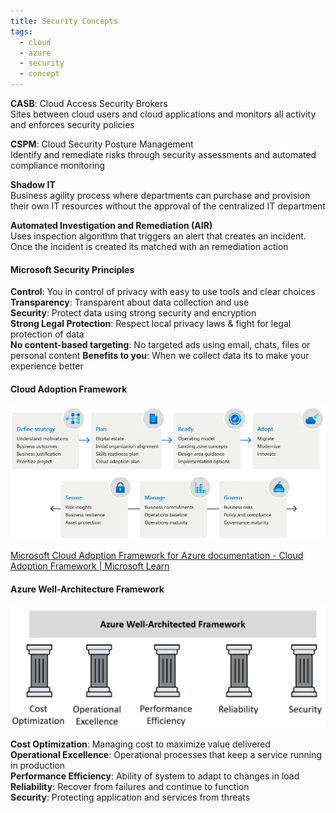 ```yaml
---
title: Security Concepts
tags:
  - cloud
  - azure
  - security
  - concept
---
```


**CASB**: Cloud Access Security Brokers  
Sites between cloud users and cloud applications and monitors all activity and enforces security policies

**CSPM**: Cloud Security Posture Management  
Identify and remediate risks through security assessments and automated compliance monitoring

**Shadow IT**  
Business agility process where departments can purchase and provision their own IT resources without the approval of the centralized IT department

**Automated Investigation and Remediation (AIR)**  
Uses inspection algorithm that triggers an alert that creates an incident. Once the incident is created its matched with an remediation action

#### Microsoft Security Principles  
**Control**: You in control of privacy with easy to use tools and clear choices  
**Transparency**: Transparent about data collection and use  
**Security**: Protect data using strong security and encryption  
**Strong Legal Protection**: Respect local privacy laws & fight for legal protection of data  
**No content-based targeting**: No targeted ads using email, chats, files or personal content 
**Benefits to you**: When we collect data its to make your experience better

#### Cloud Adoption Framework

![CAF Overview|650](../images/caf-overview.png)

[Microsoft Cloud Adoption Framework for Azure documentation - Cloud Adoption Framework | Microsoft Learn](https://learn.microsoft.com/en-us/azure/cloud-adoption-framework/overview)

#### Azure Well-Architecture Framework

![Azure WAF|600](../images/azure-waf.png)

**Cost Optimization**: Managing cost to maximize value delivered  
**Operational Excellence**: Operational processes that keep a service running in production  
**Performance Efficiency**: Ability of system to adapt to changes in load  
**Reliability**: Recover from failures and continue to function  
**Security**: Protecting application and services from threats  